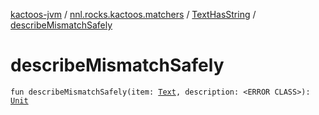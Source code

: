 [kactoos-jvm](../../index.md) / [nnl.rocks.kactoos.matchers](../index.md) / [TextHasString](index.md) / [describeMismatchSafely](./describe-mismatch-safely.md)

# describeMismatchSafely

`fun describeMismatchSafely(item: `[`Text`](../../nnl.rocks.kactoos/-text/index.md)`, description: <ERROR CLASS>): `[`Unit`](https://kotlinlang.org/api/latest/jvm/stdlib/kotlin/-unit/index.html)